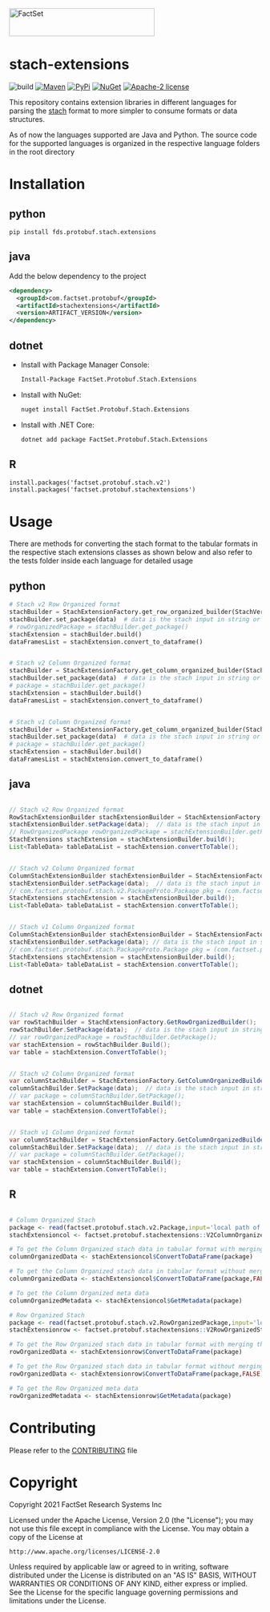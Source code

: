 <img alt="FactSet" src="https://www.factset.com/hubfs/Assets/images/factset-logo.svg" height="56" width="290">

# stach-extensions

![build](https://img.shields.io/badge/Build-Todo-blue)
[![Maven](https://img.shields.io/maven-central/v/com.factset.protobuf/stachextensions)](https://mvnrepository.com/artifact/com.factset.protobuf/stachextensions)
[![PyPi](https://img.shields.io/pypi/v/fds.protobuf.stach.extensions)](https://pypi.org/project/fds.protobuf.stach.extensions/)
[![NuGet](https://img.shields.io/nuget/v/FactSet.Protobuf.Stach.Extensions)](https://www.nuget.org/packages/FactSet.Protobuf.Stach.Extensions)
[![Apache-2 license](https://img.shields.io/badge/license-Apache2-brightgreen.svg)](https://www.apache.org/licenses/LICENSE-2.0)



This repository contains extension libraries in different languages for parsing the [stach](https://factset.github.io/stachschema/#/README) format to more simpler to consume formats or data structures.

As of now the languages supported are Java and Python. The source code for the supported languages is organized in the respective language folders in the root directory

# Installation
 
## python
    
    pip install fds.protobuf.stach.extensions

## java
Add the below dependency to the project
  ```xml
  <dependency>
    <groupId>com.factset.protobuf</groupId>
    <artifactId>stachextensions</artifactId>
    <version>ARTIFACT_VERSION</version>
  </dependency>
  ```
## dotnet

* Install with Package Manager Console:

  ```sh
  Install-Package FactSet.Protobuf.Stach.Extensions
  ```

* Install with NuGet:

  ```sh
  nuget install FactSet.Protobuf.Stach.Extensions
  ```

* Install with .NET Core:

  ```sh
  dotnet add package FactSet.Protobuf.Stach.Extensions
  ```
## R
	install.packages('factset.protobuf.stach.v2')
	install.packages('factset.protobuf.stachextensions')

# Usage

There are methods for converting the stach format to the tabular formats in the respective stach extensions classes as shown below and also refer to the tests folder inside each language for detailed usage

## python

``` python
# Stach v2 Row Organized format
stachBuilder = StachExtensionFactory.get_row_organized_builder(StachVersion.V2)
stachBuilder.set_package(data)  # data is the stach input in string or object format
# rowOrganizedPackage = stachBuilder.get_package()
stachExtension = stachBuilder.build()
dataFramesList = stachExtension.convert_to_dataframe()


# Stach v2 Column Organized format
stachBuilder = StachExtensionFactory.get_column_organized_builder(StachVersion.V2)
stachBuilder.set_package(data)  # data is the stach input in string or object format
# package = stachBuilder.get_package()
stachExtension = stachBuilder.build()
dataFramesList = stachExtension.convert_to_dataframe()


# Stach v1 Column Organized format
stachBuilder = StachExtensionFactory.get_column_organized_builder(StachVersion.V1)
stachBuilder.set_package(data)  # data is the stach input in string or object format
# package = stachBuilder.get_package()
stachExtension = stachBuilder.build()
dataFramesList = stachExtension.convert_to_dataframe()

```

## java
``` java

// Stach v2 Row Organized format
RowStachExtensionBuilder stachExtensionBuilder = StachExtensionFactory.getRowOrganizedBuilder(StachVersion.V2);
stachExtensionBuilder.setPackage(data);  // data is the stach input in string or object format
// RowOrganizedPackage rowOrganizedPackage = stachExtensionBuilder.getPackage();
StachExtensions stachExtension = stachExtensionBuilder.build();
List<TableData> tableDataList = stachExtension.convertToTable();


// Stach v2 Column Organized format
ColumnStachExtensionBuilder stachExtensionBuilder = StachExtensionFactory.getColumnOrganizedBuilder(StachVersion.V2);
stachExtensionBuilder.setPackage(data);  // data is the stach input in string or object format
// com.factset.protobuf.stach.v2.PackageProto.Package pkg = (com.factset.protobuf.stach.v2.PackageProto.Package) stachExtensionBuilder.getPackage();
StachExtensions stachExtension = stachExtensionBuilder.build();
List<TableData> tableDataList = stachExtension.convertToTable();


// Stach v1 Column Organized format
ColumnStachExtensionBuilder stachExtensionBuilder = StachExtensionFactory.getColumnOrganizedBuilder(StachVersion.V1);
stachExtensionBuilder.setPackage(data); // data is the stach input in string or object format
// com.factset.protobuf.stach.PackageProto.Package pkg = (com.factset.protobuf.stach.PackageProto.Package) stachExtensionBuilder.getPackage();
StachExtensions stachExtension = stachExtensionBuilder.build();
List<TableData> tableDataList = stachExtension.convertToTable();

```

## dotnet
``` c#

// Stach v2 Row Organized format
var rowStachBuilder = StachExtensionFactory.GetRowOrganizedBuilder();
rowStachBuilder.SetPackage(data);  // data is the stach input in string or object format
// var rowOrganizedPackage = rowStachBuilder.GetPackage();
var stachExtension = rowStachBuilder.Build();
var table = stachExtension.ConvertToTable();


// Stach v2 Column Organized format
var columnStachBuilder = StachExtensionFactory.GetColumnOrganizedBuilder<Stach.V2.Package>();
columnStachBuilder.SetPackage(data);  // data is the stach input in string or object format
// var package = columnStachBuilder.GetPackage();
var stachExtension = columnStachBuilder.Build();
var table = stachExtension.ConvertToTable();


// Stach v1 Column Organized format
var columnStachBuilder = StachExtensionFactory.GetColumnOrganizedBuilder<Package>();
columnStachBuilder.SetPackage(data);  // data is the stach input in string or object format
// var package = columnStachBuilder.GetPackage();
var stachExtension = columnStachBuilder.Build();
var table = stachExtension.ConvertToTable();

```

## R
``` R

# Column Organized Stach 
package <- read(factset.protobuf.stach.v2.Package,input='local path of your stach extension file')
stachExtensioncol <- factset.protobuf.stachextensions::V2ColumnOrganizedStachExtension$new()

# To get the Column Organized stach data in tabular format with merging the headers 
columnOrganizedData <- stachExtensioncol$ConvertToDataFrame(package)

# To get the Column Organized stach data in tabular format without merging the headers
columnOrganizedData <- stachExtensioncol$ConvertToDataFrame(package,FALSE)

# To get the Column Organized meta data 
columnOrganizedMetadata <- stachExtensioncol$GetMetadata(package)

# Row Organized Stach
package <- read(factset.protobuf.stach.v2.RowOrganizedPackage,input='local path of your stach extension file')
stachExtensionrow <- factset.protobuf.stachextensions::V2RowOrganizedStachExtension$new()

# To get the Row Organized stach data in tabular format with merging the headers
rowOrganizedData <- stachExtensionrow$ConvertToDataFrame(package)

# To get the Row Organized stach data in tabular format without merging the headers
rowOrganizedData <- stachExtensionrow$ConvertToDataFrame(package,FALSE)

# To get the Row Organized meta data 
rowOrganizedMetadata <- stachExtensionrow$GetMetadata(package)

```

# Contributing

Please refer to the [CONTRIBUTING](CONTRIBUTING.md) file
 

# Copyright

Copyright 2021 FactSet Research Systems Inc

Licensed under the Apache License, Version 2.0 (the "License");
you may not use this file except in compliance with the License.
You may obtain a copy of the License at

    http://www.apache.org/licenses/LICENSE-2.0

Unless required by applicable law or agreed to in writing, software
distributed under the License is distributed on an "AS IS" BASIS,
WITHOUT WARRANTIES OR CONDITIONS OF ANY KIND, either express or implied.
See the License for the specific language governing permissions and
limitations under the License.
